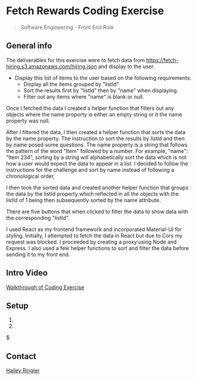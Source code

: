 # Fetch Rewards Coding Exercise
> Software Engineering - Front End Role

## General info
The deliverables for this exercise were to fetch data from https://fetch-hiring.s3.amazonaws.com/hiring.json and display to the user. 

 * Display this list of items to the user based on the following requirements:
    * Display all the items grouped by "listId"
    * Sort the results first by "listId" then by "name" when displaying.
    * Filter out any items where "name" is blank or null.

Once I fetched the data I created a helper function that filters out any objects where the name proporty is either an empty string or it the name property was null. 

After I filtered the data, I then created a helper function that sorts the data by the name property. The instruction to sort the results by listid and then by name posed some questions. The name property is a string that follows the pattern of the word "Item" followed by a number. For example, "name": "Item 234", sorting by a string will alphabetically sort the data which is not how a user would expect the data to appear in a list. I decided to follow the instructions for the challenge and sort by name instead of following a chronological order, 

I then took the sorted data and created another helper function that groups the data by the listId property which reflected in all the objects with the listId of 1 being then subsequently sorted by the name attribute. 

There are five buttons that when clicked to filter the data to show data with the corresponding "listId". 

I used React as my frontend framework and incorporated Material-UI for styling. Initially, I attempted to fetch the data in React but due to Cors my request was blocked. I proceeded by creating a proxy using Node and Express. I also used a few helper functions to sort and filter the data before sending it to my front end. 


## Intro Video
[Walkthrough of Coding Exercise]()

## Setup
1. 
1.  
  $ 

## Contact
[Hailey Ringier](https://www.linkedin.com/in/hailey-ringier/) 




